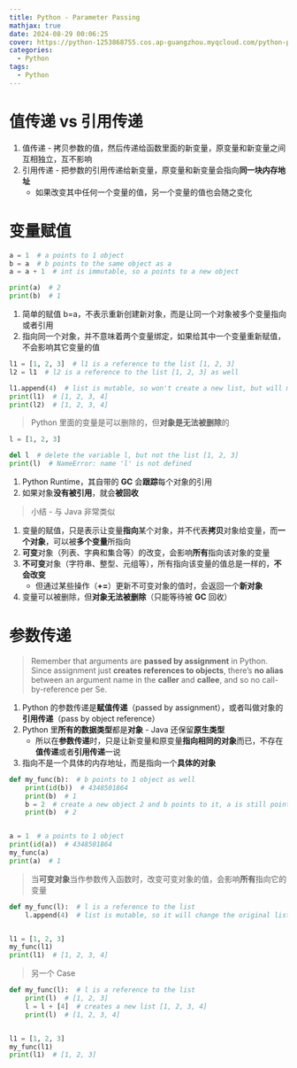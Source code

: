 ```yaml
---
title: Python - Parameter Passing
mathjax: true
date: 2024-08-29 00:06:25
cover: https://python-1253868755.cos.ap-guangzhou.myqcloud.com/python-parameter-passing.webp
categories:
  - Python
tags:
  - Python
---
```


# 值传递 vs 引用传递

1. 值传递 - 拷贝参数的值，然后传递给函数里面的新变量，原变量和新变量之间互相独立，互不影响
2. 引用传递 - 把参数的引用传递给新变量，原变量和新变量会指向**同一块内存地址**
   - 如果改变其中任何一个变量的值，另一个变量的值也会随之变化

<!-- more -->

# 变量赋值

```python
a = 1  # a points to 1 object
b = a  # b points to the same object as a
a = a + 1  # int is immutable, so a points to a new object

print(a)  # 2
print(b)  # 1
```

1. 简单的赋值 b=a，不表示重新创建新对象，而是让同一个对象被多个变量指向或者引用
2. 指向同一个对象，并不意味着两个变量绑定，如果给其中一个变量重新赋值，不会影响其它变量的值

```python
l1 = [1, 2, 3]  # l1 is a reference to the list [1, 2, 3]
l2 = l1  # l2 is a reference to the list [1, 2, 3] as well

l1.append(4)  # list is mutable, so won't create a new list, but will modify the existing list
print(l1)  # [1, 2, 3, 4]
print(l2)  # [1, 2, 3, 4]
```

> Python 里面的变量是可以删除的，但**对象是无法被删除**的

```python
l = [1, 2, 3]

del l  # delete the variable l, but not the list [1, 2, 3]
print(l)  # NameError: name 'l' is not defined
```

1. Python Runtime，其自带的 **GC** 会**跟踪**每个对象的引用
2. 如果对象**没有被引用**，就会**被回收**

> 小结 - 与 Java 非常类似

1. 变量的赋值，只是表示让变量**指向**某个对象，并不代表**拷贝**对象给变量，而**一个对象**，可以被**多个变量**所指向
2. **可变**对象（列表、字典和集合等）的改变，会影响**所有**指向该对象的变量
3. **不可变**对象（字符串、整型、元组等），所有指向该变量的值总是一样的，**不会改变**
   - 但通过某些操作（**+=**）更新不可变对象的值时，会返回一个**新对象**
4. 变量可以被删除，但**对象无法被删除**（只能等待被 **GC** 回收）

# 参数传递

> Remember that arguments are **passed by assignment** in Python. Since assignment just **creates references to objects**, there’s **no alias** between an argument name in the **caller** and **callee**, and so no call-by-reference per Se.

1. Python 的参数传递是**赋值传递**（passed by assignment），或者叫做对象的**引用传递**（pass by object reference）
2. Python 里**所有的数据类型**都是**对象** - Java 还保留**原生类型**
   - 所以在**参数传递**时，只是让新变量和原变量**指向相同的对象**而已，不存在**值传递**或者**引用传递**一说
3. 指向不是一个具体的内存地址，而是指向一个**具体的对象**

```python
def my_func(b):  # b points to 1 object as well
    print(id(b))  # 4348501864
    print(b)  # 1
    b = 2  # create a new object 2 and b points to it, a is still pointing to 1 object
    print(b)  # 2


a = 1  # a points to 1 object
print(id(a))  # 4348501864
my_func(a)
print(a)  # 1
```

> 当**可变对象**当作参数传入函数时，改变可变对象的值，会影响**所有**指向它的变量

```python
def my_func(l):  # l is a reference to the list
    l.append(4)  # list is mutable, so it will change the original list


l1 = [1, 2, 3]
my_func(l1)
print(l1)  # [1, 2, 3, 4]
```

> 另一个 Case

```python
def my_func(l):  # l is a reference to the list
    print(l)  # [1, 2, 3]
    l = l + [4]  # creates a new list [1, 2, 3, 4]
    print(l)  # [1, 2, 3, 4]


l1 = [1, 2, 3]
my_func(l1)
print(l1)  # [1, 2, 3]
```

